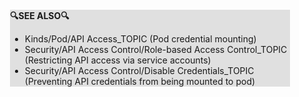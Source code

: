 <div style="margin:2em; background-color: #e0e0e0;">

<strong>🔍SEE ALSO🔍</strong>

 * Kinds/Pod/API Access_TOPIC (Pod credential mounting)
 * Security/API Access Control/Role-based Access Control_TOPIC (Restricting API access via service accounts)
 * Security/API Access Control/Disable Credentials_TOPIC (Preventing API credentials from being mounted to pod)

</div>

